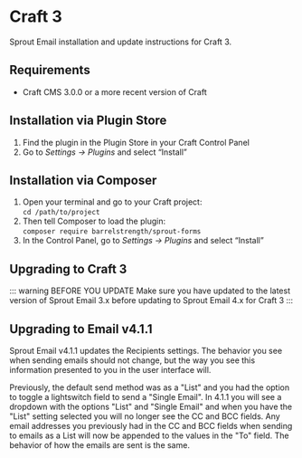 # Craft 3

Sprout Email installation and update instructions for Craft 3.

## Requirements

* Craft CMS 3.0.0 or a more recent version of Craft

## Installation via Plugin Store

1. Find the plugin in the Plugin Store in your Craft Control Panel 
2. Go to _Settings → Plugins_ and select “Install”

## Installation via Composer 

1. Open your terminal and go to your Craft project:<br>`cd /path/to/project`
2. Then tell Composer to load the plugin:<br>`composer require barrelstrength/sprout-forms`
3. In the Control Panel, go to _Settings → Plugins_ and select “Install”

## Upgrading to Craft 3

::: warning BEFORE YOU UPDATE
Make sure you have updated to the latest version of Sprout Email 3.x before updating to Sprout Email 4.x for Craft 3
:::

## Upgrading to Email v4.1.1

Sprout Email v4.1.1 updates the Recipients settings. The behavior you see when sending emails should not change, but the way you see this information presented to you in the user interface will.

Previously, the default send method was as a "List" and you had the option to toggle a lightswitch field to send a "Single Email". In 4.1.1 you will see a dropdown with the options "List" and "Single Email" and when you have the "List" setting selected you will no longer see the CC and BCC fields. Any email addresses you previously had in the CC and BCC fields when sending to emails as a List will now be appended to the values in the "To" field. The behavior of how the emails are sent is the same.  
